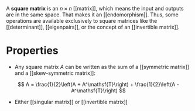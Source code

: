 A **square matrix** is an $n \times n$ [[matrix]], which means the input and outputs are in the same space. That makes it an [[endomorphism]]. Thus, some operations are available exclusively to square matrices like the [[determinant]], [[eigenpairs]], or the concept of an [[invertible matrix]].

# Properties

* Any square matrix $A$ can be written as the sum of a [[symmetric matrix]] and a [[skew-symmetric matrix]]:

$$
A = \frac{1}{2}\left(A + A^\mathsf{T}\right) + \frac{1}{2}\left(A - A^\mathsf{T}\right)
$$

* Either [[singular matrix]] or [[invertible matrix]]